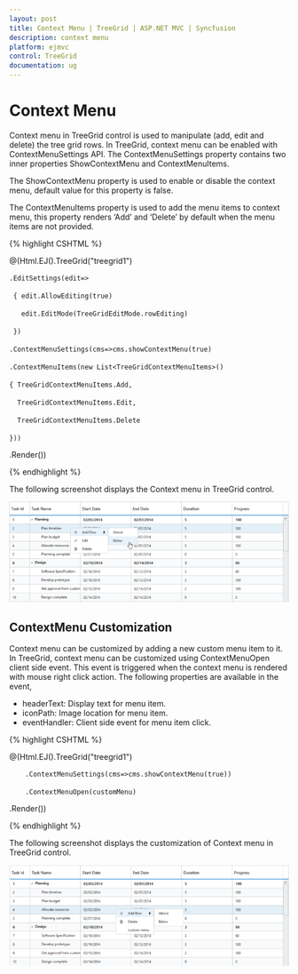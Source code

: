 ```yaml
---
layout: post
title: Context Menu | TreeGrid | ASP.NET MVC | Syncfusion
description: context menu
platform: ejmvc
control: TreeGrid
documentation: ug
---
```


# Context Menu

Context menu in TreeGrid control is used to manipulate (add, edit and delete) the tree grid rows. In TreeGrid, context menu can be enabled with ContextMenuSettings API. The ContextMenuSettings property contains two inner properties ShowContextMenu and ContextMenuItems.

The ShowContextMenu property is used to enable or disable the context menu, default value for this property is false.

The ContextMenuItems property is used to add the menu items to context menu, this property renders ‘Add’ and ‘Delete’ by default when the menu items are not provided.

{% highlight CSHTML %}

@(Html.EJ().TreeGrid("treegrid1")

	.EditSettings(edit=>

	 { edit.AllowEditing(true)

	   edit.EditMode(TreeGridEditMode.rowEditing)

	 })

	.ContextMenuSettings(cms=>cms.showContextMenu(true)

	.ContextMenuItems(new List<TreeGridContextMenuItems>()

	{ TreeGridContextMenuItems.Add,

	  TreeGridContextMenuItems.Edit,

	  TreeGridContextMenuItems.Delete

	}))



 .Render())

{% endhighlight %}

The following screenshot displays the Context menu in TreeGrid control.

![](Context-Menu_images/Context-Menu_img1.png)



## ContextMenu Customization

Context menu can be customized by adding a new custom menu item to it. In TreeGrid, context menu can be customized using ContextMenuOpen client side event. This event is triggered when the context menu is rendered with mouse right click action. The following properties are available in the event,

* headerText: Display text for menu item.
* iconPath: Image location for menu item.
* eventHandler: Client side event for menu item click.

{% highlight CSHTML %}

@(Html.EJ().TreeGrid("treegrid1")

        .ContextMenuSettings(cms=>cms.showContextMenu(true))

        .ContextMenuOpen(customMenu)

 .Render())

<script type=”text/javascript”>

  function customMenu( args )

`{

   args.contextMenuItems.push(

   {

      headerText: "customMenu",

   iconPath: “url(…/images/custommenu.png)”,

   eventHandler: customMenuClick,

   }

   );

`}

  function customMenuClick( args )

  {

  }

</script>

{% endhighlight %}

The following screenshot displays the customization of Context menu in TreeGrid control.

![](Context-Menu_images/Context-Menu_img2.png)


